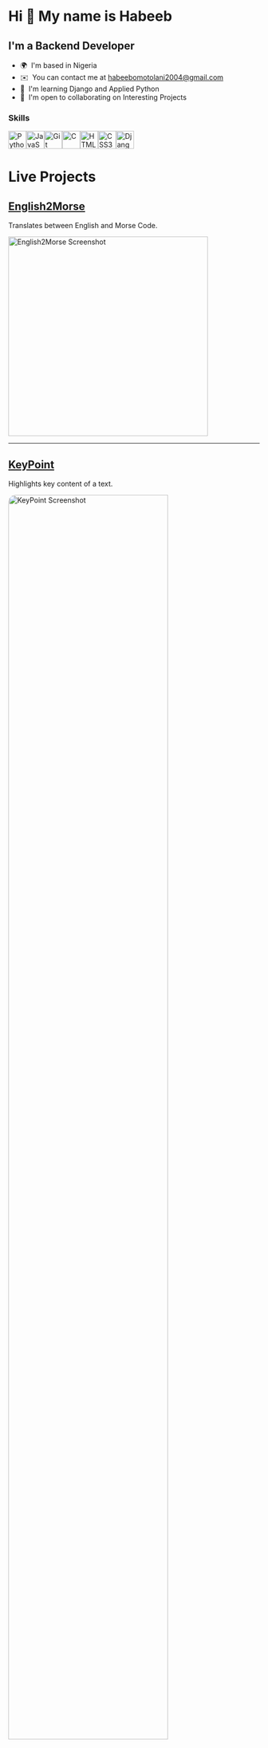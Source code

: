 Hi 👋 My name is Habeeb
=======================

I'm a Backend Developer
-----------------------

*   🌍  I'm based in Nigeria
*   ✉️  You can contact me at [habeebomotolani2004@gmail.com](mailto:habeebomotolani2004@gmail.com)
*   🧠  I'm learning Django and Applied Python
*   🤝  I'm open to collaborating on Interesting Projects
  
  ### Skills 
<p align="left">
<a href="https://www.python.org/" target="_blank" rel="noreferrer"><img src="https://raw.githubusercontent.com/danielcranney/readme-generator/main/public/icons/skills/python-colored.svg" width="36" height="36" alt="Python" /></a><a href="https://developer.mozilla.org/en-US/docs/Web/JavaScript" target="_blank" rel="noreferrer"><img src="https://raw.githubusercontent.com/danielcranney/readme-generator/main/public/icons/skills/javascript-colored.svg" width="36" height="36" alt="JavaScript" /></a><a href="https://git-scm.com/" target="_blank" rel="noreferrer"><img src="https://raw.githubusercontent.com/danielcranney/readme-generator/main/public/icons/skills/git-colored.svg" width="36" height="36" alt="Git" /></a><a href="https://docs.microsoft.com/en-us/cpp/?view=msvc-170" target="_blank" rel="noreferrer"><img src="https://raw.githubusercontent.com/danielcranney/readme-generator/main/public/icons/skills/c-colored.svg" width="36" height="36" alt="C" /></a><a href="https://developer.mozilla.org/en-US/docs/Glossary/HTML5" target="_blank" rel="noreferrer"><img src="https://raw.githubusercontent.com/danielcranney/readme-generator/main/public/icons/skills/html5-colored.svg" width="36" height="36" alt="HTML5" /></a><a href="https://www.w3.org/TR/CSS/#css" target="_blank" rel="noreferrer"><img src="https://raw.githubusercontent.com/danielcranney/readme-generator/main/public/icons/skills/css3-colored.svg" width="36" height="36" alt="CSS3" /></a><a href="https://www.djangoproject.com/" target="_blank" rel="noreferrer"><img src="https://raw.githubusercontent.com/danielcranney/readme-generator/main/public/icons/skills/django-colored.svg" width="36" height="36" alt="Django" /></a>
</p>


# Live Projects

## [English2Morse](https://english2morse.onrender.com)
Translates between English and Morse Code.

<img src="https://github.com/habeebsl/project-images/blob/main/image%20(6).png" width="400" alt="English2Morse Screenshot">

---

## [KeyPoint](https://keypoint-website.onrender.com)
Highlights key content of a text.

<img src="https://imgur.com/yourimageid.png" alt="KeyPoint Screenshot" style="border-radius: 15px; width: 80%; max-width: 400px;"/>

---

## [Quill2Byte](https://quill2byte.onrender.com)
A Django website that translates between Shakespearean English and Modern English.

<img src="https://drive.google.com/uc?id=yourfileid" alt="Quill2Byte Screenshot" style="border-radius: 15px; width: 80%; max-width: 400px;"/>

---

## [TaskMaster API](https://taskmaster-api-9nna.onrender.com)
API built with DRF, offering task creation, collaboration, and subtask assignment.

<img src="https://github.com/yourusername/yourrepo/images/taskmaster.png" alt="TaskMaster API Screenshot" style="border-radius: 15px; width: 80%; max-width: 400px;"/>

<!---
habeebsl/habeebsl is a ✨ special ✨ repository because its `README.md` (this file) appears on your GitHub profile.
You can click the Preview link to take a look at your changes.
--->

